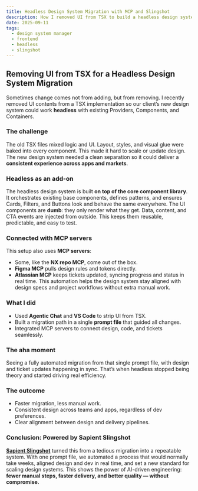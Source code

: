 ```yaml
---
title: Headless Design System Migration with MCP and Slingshot
description: How I removed UI from TSX to build a headless design system layer on top of a core component library, connected with MCP servers, and powered by Sapient Slingshot.
date: 2025-09-11
tags:
  - design system manager
  - frontend
  - headless
  - slingshot
---
```


## Removing UI from TSX for a Headless Design System Migration

Sometimes change comes not from adding, but from removing. I recently removed UI contents from a TSX implementation so our client’s new design system could work **headless** with existing Providers, Components, and Containers.

### The challenge

The old TSX files mixed logic and UI. Layout, styles, and visual glue were baked into every component. This made it hard to scale or update design. The new design system needed a clean separation so it could deliver a **consistent experience across apps and markets**.

### Headless as an add-on

The headless design system is built **on top of the core component library**. It orchestrates existing base components, defines patterns, and ensures Cards, Filters, and Buttons look and behave the same everywhere.
The UI components are **dumb**: they only render what they get. Data, content, and CTA events are injected from outside. This keeps them reusable, predictable, and easy to test.

### Connected with MCP servers

This setup also uses **MCP servers**:

- Some, like the **NX repo MCP**, come out of the box.
- **Figma MCP** pulls design rules and tokens directly.
- **Atlassian MCP** keeps tickets updated, syncing progress and status in real time.
This automation helps the design system stay aligned with design specs and project workflows without extra manual work.

### What I did

- Used **Agentic Chat** and **VS Code** to strip UI from TSX.
- Built a migration path in a single **prompt file** that guided all changes.
- Integrated MCP servers to connect design, code, and tickets seamlessly.

### The aha moment

Seeing a fully automated migration from that single prompt file, with design and ticket updates happening in sync. That’s when headless stopped being theory and started driving real efficiency.

### The outcome

- Faster migration, less manual work.
- Consistent design across teams and apps, regardless of dev preferences.
- Clear alignment between design and delivery pipelines.

### Conclusion: Powered by Sapient Slingshot

[**Sapient Slingshot**](https://www.publicissapient.com/sapient-ai/sapient-slingshot) turned this from a tedious migration into a repeatable system.
With one prompt file, we automated a process that would normally take weeks, aligned design and dev in real time, and set a new standard for scaling design systems.
This shows the power of AI-driven engineering: **fewer manual steps, faster delivery, and better quality — without compromise.**

